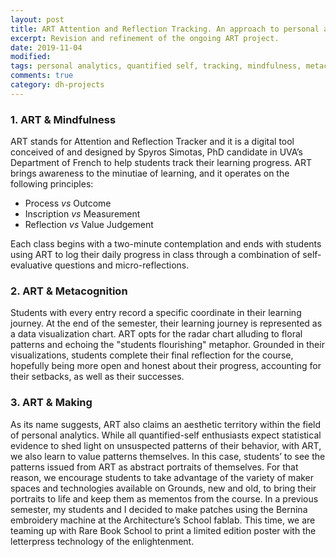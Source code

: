 ```yaml
---
layout: post
title: ART Attention and Reflection Tracking. An approach to personal analytics with emphasis on mindfulness, metacognition, and making. 
excerpt: Revision and refinement of the ongoing ART project.    
date: 2019-11-04  
modified:  
tags: personal analytics, quantified self, tracking, mindfulness, metacognition, making, pedagogy 
comments: true
category: dh-projects
---
```


### 1. ART & Mindfulness
ART stands for Attention and Reflection Tracker and it is a digital tool conceived of and designed by Spyros Simotas, PhD candidate in UVA’s Department of French to help students track their learning progress.  ART brings awareness to the minutiae of learning, and it operates on the following principles: 

- Process _vs_ Outcome
- Inscription _vs_ Measurement
- Reflection _vs_ Value Judgement

Each class begins with a two-minute contemplation and ends with students using ART to log their daily progress in class through a combination of self-evaluative questions and micro-reflections. 

### 2.  ART & Metacognition 
Students with every entry record a specific coordinate in their learning journey. At the end of the semester, their learning journey is represented as a data visualization chart. ART opts for the radar chart alluding to floral patterns and echoing the "students flourishing" metaphor. Grounded in their visualizations, students complete their final reflection for the course, hopefully being more open and honest about their progress, accounting for their setbacks, as well as their successes. 

### 3. ART & Making     
As its name suggests, ART also claims an aesthetic territory within the field of personal analytics. While all quantified-self enthusiasts expect statistical evidence to shed light on unsuspected patterns of their behavior, with ART, we also learn to value patterns themselves. In this case, students’ to see the patterns issued from ART as abstract portraits of themselves. For that reason, we encourage students to take advantage of the variety of maker spaces and technologies available on Grounds, new and old, to bring their portraits to life and keep them as mementos from the course. In a previous semester, my students and I decided to make patches using the Bernina embroidery machine at the Architecture’s School fablab. This time, we are teaming up with Rare Book School to print a limited edition poster with the letterpress technology of the enlightenment. 
